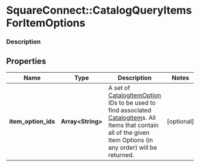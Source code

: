 # SquareConnect::CatalogQueryItemsForItemOptions

### Description



## Properties
Name | Type | Description | Notes
------------ | ------------- | ------------- | -------------
**item_option_ids** | **Array&lt;String&gt;** | A set of [CatalogItemOption](#type-catalogitemoption) IDs to be used to find associated [CatalogItem](#type-catalogitem)s. All Items that contain all of the given Item Options (in any order) will be returned. | [optional] 



